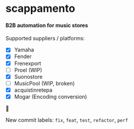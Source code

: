 # scappamento
#### B2B automation for music stores

Supported suppliers / platforms:
- [x] Yamaha
- [x] Fender
- [x] Frenexport
- [ ] Proel (WIP)
- [x] Suonostore
- [ ] MusicPool (WIP, broken)
- [x] acquistinretepa
- [x] Mogar (Encoding conversion)

:broccoli:

New commit labels: `fix`, `feat`, `test`, `refactor`, `perf`